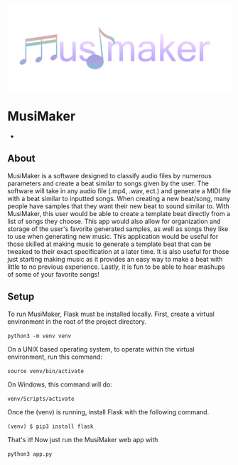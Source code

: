 ![MusiMaker Logo](https://github.com/zandickens/MusiMaker/blob/main/static/assets/images/logo.png)

# MusiMaker

- 

## About
MusiMaker is a software designed to classify audio files by numerous parameters and create a beat similar to songs given by the user. The software will take in any audio file (.mp4, .wav, ect.) and generate a MIDI file with a beat similar to inputted songs.
When creating a new beat/song, many people have samples that they want their new beat to sound similar to. With MusiMaker, this user would be able to create a template beat directly from a list of songs they choose. This app would also allow for organization and storage of the user's favorite generated samples, as well as songs they like to use when generating new music.
This application would be useful for those skilled at making music to generate a template beat that can be tweaked to their exact specification at a later time. It is also useful for those just starting making music as it provides an easy way to make a beat with little to no previous experience. Lastly, it is fun to be able to hear mashups of some of your favorite songs!

## Setup

To run MusiMaker, Flask must be installed locally. First, create a virtual environment in the root of the project directory.

``` python3 -m venv venv ```

On a UNIX based operating system, to operate within the virtual environment, run this command:

``` source venv/bin/activate ```

On Windows, this command will do:

``` venv/Scripts/activate ```

Once the (venv) is running, install Flask with the following command.

``` (venv) $ pip3 install flask ``` 

That's it! Now just run the MusiMaker web app with

``` python3 app.py ```
